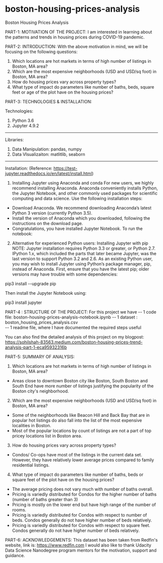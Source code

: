 # boston-housing-prices-analysis
Boston Housing Prices Analysis

PART-1: MOTIVATION OF THE PROJECT:
I am interested in learning about the patterns and trends in housing prices during COVID-19 pandemic.


PART-2: INTRODUCTION:
With the above motivation in mind, we will be focusing on the following questions:
1. Which locations are hot markets in terms of high number of listings in Boston, MA area?
2. Which are the most expensive neighborhoods (USD and USD/sq foot) in Boston, MA area?
3. How do housing prices vary across property types?
4. What type of impact do parameters like number of baths, beds, square feet or age of the plot have on the housing prices?  


PART-3: TECHNOLOGIES & INSTALLATION:

Technologies:
1. Python 3.6
2. Jupyter 4.9.2
------------------------------------------------------------

Libraries:
1. Data Manipulation: pandas, numpy
2. Data VIsualizaiton: matlitlib, seaborn
------------------------------------------------------------

Installation: (Reference: https://test-jupyter.readthedocs.io/en/latest/install.html)
1. Installing Jupyter using Anaconda and conda
For new users, we highly recommend installing Anaconda. Anaconda conveniently installs Python, the Jupyter Notebook, and other commonly used packages for scientific computing and data science.
Use the following installation steps:
- Download Anaconda. We recommend downloading Anaconda’s latest Python 3 version (currently Python 3.5).
- Install the version of Anaconda which you downloaded, following the instructions on the download page.
- Congratulations, you have installed Jupyter Notebook. To run the notebook:

2. Alternative for experienced Python users: Installing Jupyter with pip
NOTE: Jupyter installation requires Python 3.3 or greater, or Python 2.7. IPython 1.x, which included the parts that later became Jupyter, was the last version to support Python 3.2 and 2.6.
As an existing Python user, you may wish to install Jupyter using Python’s package manager, pip, instead of Anaconda.
First, ensure that you have the latest pip; older versions may have trouble with some dependencies:

pip3 install --upgrade pip

Then install the Jupyter Notebook using:

pip3 install jupyter


PART-4 : STRUCTURE OF THE PROJECT:
For this project we have -- 1 code file: boston-housing-prices-analysis-notebook.ipynb
	                     -- 1 dataset : boston_housing_prices_analysis.csv                                                 
                    	 -- 1 readme file, where I have documented the required steps useful

You can also find the detailed analysis of this project on my blogpost: https://sohilshah-83563.medium.com/boston-housing-prices-trend-analysis-part-1-eca95932316b


PART-5: SUMMARY OF ANALYSIS:
1. Which locations are hot markets in terms of high number of listings in Boston, MA area?
-  Areas close to downtown Boston city like Boston, South Boston and South End have more number of listings justifying the popularity of the Boston city's neighborhood.

2. Which are the most expensive neighborhoods (USD and USD/sq foot) in Boston, MA area?
-  Some of the neighborhoods like Beacon Hill and Back Bay that are in popular hot listings do also fall into the list of the most expensive localities in Boston.
-  Most of the popular locations by count of listings are not a part of top pricey locations list in Boston area.

3. How do housing prices vary across property types?
-  Condos/ Co-ops have most of the listings in the current data set. However, they have relatively lower average prices compared to family residential listings.
 

4. What type of impact do parameters like number of baths, beds or square feet of the plot have on the housing prices?
-  The average pricing does not vary much with number of baths overall.
-  Pricing is variedly distributed for Condos for the higher number of baths (number of baths greater than 3)
-  Pricing is mostly on the lower end but have high range of the number of rooms.
-  Pricing is variedly distributed for Condos with respect to number of beds. Condos generally do not have higher number of beds relatively.
-  Pricing is variedly distributed for Condos with respect to square feet. Condos generally do not have higher number of beds relatively.


PART-6: ACKNOWLEDGEMENTS:
This dataset has been taken from Redfin's website, link is: https://www.redfin.com
I would also like to thank Udacity Data Science Nanodegree program mentors for the motivation, support and guidance.